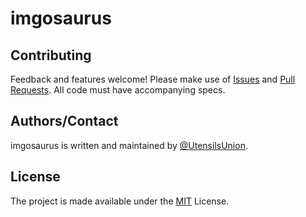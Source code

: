 # imgosaurus

## Contributing

Feedback and features welcome!  Please make use of [Issues](https://github.com/UtensilsUnion/imgosaurus/issues) and [Pull Requests](https://github.com/UtensilsUnion/imgosaurus/pulls). All code must have accompanying specs.

## Authors/Contact

imgosaurus is written and maintained by [@UtensilsUnion](https://github.com/UtensilsUnion).

## License

The project is made available under the [MIT](http://opensource.org/licenses/MIT) License.
